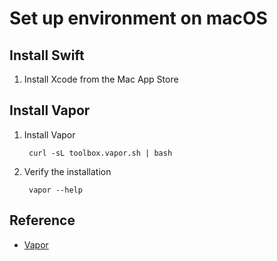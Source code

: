 # Set up environment on macOS

## Install Swift

1. Install Xcode from the Mac App Store

## Install Vapor

1. Install Vapor

		curl -sL toolbox.vapor.sh | bash
		
2. Verify the installation
		
		vapor --help
		
## Reference

* [Vapor](http://vapor.codes)